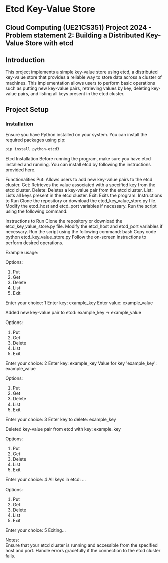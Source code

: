 # Etcd Key-Value Store

## Cloud Computing (UE21CS351) Project 2024 - Problem statement 2: Building a Distributed Key-Value Store with etcd

## Introduction

This project implements a simple key-value store using etcd, a distributed key-value store that provides a reliable way to store data across a cluster of machines. This implementation allows users to perform basic operations such as putting new key-value pairs, retrieving values by key, deleting key-value pairs, and listing all keys present in the etcd cluster.

## Project Setup

### Installation

Ensure you have Python installed on your system. You can install the required packages using pip:

```bash
pip install python-etcd3
```

Etcd Installation
Before running the program, make sure you have etcd installed and running. You can install etcd by following the instructions provided here.

Functionalities
Put: Allows users to add new key-value pairs to the etcd cluster.
Get: Retrieves the value associated with a specified key from the etcd cluster.
Delete: Deletes a key-value pair from the etcd cluster.
List: Lists all keys present in the etcd cluster.
Exit: Exits the program.
Instructions to Run
Clone the repository or download the etcd_key_value_store.py file.
Modify the etcd_host and etcd_port variables if necessary.
Run the script using the following command:

Instructions to Run
Clone the repository or download the etcd_key_value_store.py file.
Modify the etcd_host and etcd_port variables if necessary.
Run the script using the following command:
bash
Copy code
python etcd_key_value_store.py
Follow the on-screen instructions to perform desired operations.

Example usage:

Options:
1. Put
2. Get
3. Delete
4. List
5. Exit

Enter your choice: 1
Enter key: example_key
Enter value: example_value

Added new key-value pair to etcd: example_key -> example_value

Options:
1. Put
2. Get
3. Delete
4. List
5. Exit

Enter your choice: 2
Enter key: example_key
Value for key 'example_key': example_value

Options:
1. Put
2. Get
3. Delete
4. List
5. Exit

Enter your choice: 3
Enter key to delete: example_key

Deleted key-value pair from etcd with key: example_key

Options:
1. Put
2. Get
3. Delete
4. List
5. Exit

Enter your choice: 4
All keys in etcd:
...

Options:
1. Put
2. Get
3. Delete
4. List
5. Exit

Enter your choice: 5
Exiting...

Notes:<br>
Ensure that your etcd cluster is running and accessible from the specified host and port.
Handle errors gracefully if the connection to the etcd cluster fails.



